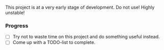 This project is at a very early stage of development. Do not use! Highly unstable!

### Progress
- [ ] Try not to waste time on this project and do something useful instead.
- [ ] Come up with a TODO-list to complete.
